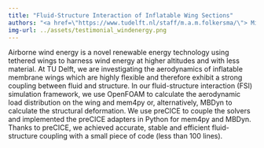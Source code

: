 ```yaml
---
title: "Fluid-Structure Interaction of Inflatable Wing Sections"
authors: "<a href=\"https://www.tudelft.nl/staff/m.a.m.folkersma/\"> Mikko Folkersma</a>, Wind Energy, Faculty of Aerospace Engineering, TU Delft, The Netherlands"
img-url: ../assets/testimonial_windenergy.png
---
```

Airborne wind energy is a novel renewable energy technology using tethered wings to harness wind energy at higher altitudes and with less material. At TU Delft, we are investigating the aerodynamics of inflatable membrane wings which are highly flexible and therefore exhibit a strong coupling between fluid and structure. In our fluid-structure interaction (FSI) simulation framework, we use OpenFOAM to calculate the aerodynamic load distribution on the wing and mem4py or, alternatively, MBDyn to calculate the structural deformation. We use preCICE to couple the solvers and implemented the preCICE adapters in Python for mem4py and MBDyn. Thanks to preCICE, we achieved accurate, stable and efficient fluid-structure coupling with a small piece of code (less than 100 lines).
